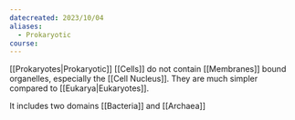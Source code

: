 ```yaml
---
datecreated: 2023/10/04
aliases:
  - Prokaryotic
course:
---
```

[[Prokaryotes|Prokaryotic]] [[Cells]] do not contain [[Membranes]] bound organelles, especially the [[Cell Nucleus]]. They are much simpler compared to [[Eukarya|Eukaryotes]].

It includes two domains [[Bacteria]] and [[Archaea]]